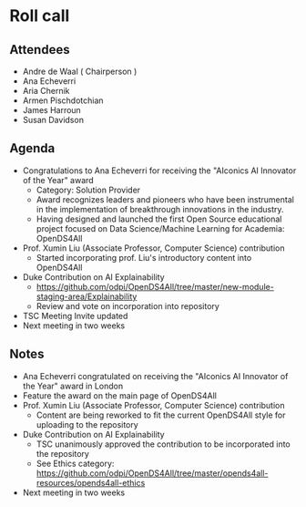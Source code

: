 # Roll call
## Attendees

- Andre de Waal ( Chairperson )
- Ana Echeverri
- Aria Chernik
- Armen Pischdotchian
- James Harroun
- Susan Davidson

## Agenda

- Congratulations to Ana Echeverri for receiving the "AIconics AI Innovator of the Year" award 
  - Category: Solution Provider
  - Award recognizes leaders and pioneers who have been instrumental in the implementation of breakthrough innovations in the industry. 
  - Having designed and launched the first Open Source educational project focused on Data Science/Machine Learning for Academia: OpenDS4All
- Prof. Xumin Liu (Associate Professor, Computer Science) contribution 
    - Started incorporating prof. Liu's introductory content into OpenDS4All
- Duke Contribution on AI Explainability
  - https://github.com/odpi/OpenDS4All/tree/master/new-module-staging-area/Explainability
  - Review and vote on incorporation into repository
- TSC Meeting Invite updated
- Next meeting in two weeks
  
## Notes

- Ana Echeverri congratulated on receiving the "AIconics AI Innovator of the Year" award in London
 - Feature the award on the main page of OpenDS4All
- Prof. Xumin Liu (Associate Professor, Computer Science) contribution 
  - Content are being reworked to fit the current OpenDS4All style for uploading to the repository
- Duke Contribution on AI Explainability
  - TSC unanimously approved the contribution to be incorporated into the repository
  - See Ethics category: https://github.com/odpi/OpenDS4All/tree/master/opends4all-resources/opends4all-ethics
- Next meeting in two weeks
   

